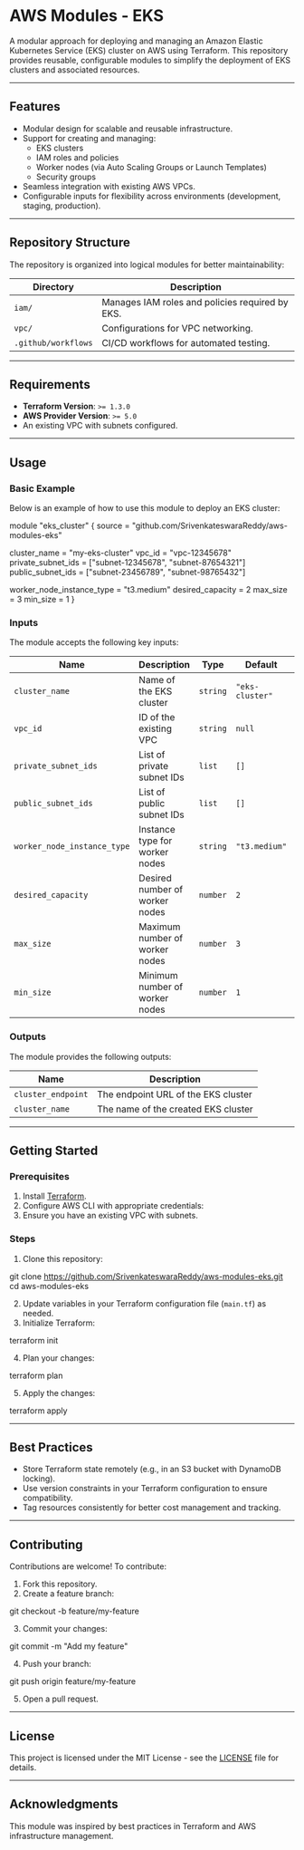 # AWS Modules - EKS

A modular approach for deploying and managing an Amazon Elastic Kubernetes Service (EKS) cluster on AWS using Terraform. This repository provides reusable, configurable modules to simplify the deployment of EKS clusters and associated resources.

---

## Features

- Modular design for scalable and reusable infrastructure.
- Support for creating and managing:
  - EKS clusters
  - IAM roles and policies
  - Worker nodes (via Auto Scaling Groups or Launch Templates)
  - Security groups
- Seamless integration with existing AWS VPCs.
- Configurable inputs for flexibility across environments (development, staging, production).

---

## Repository Structure

The repository is organized into logical modules for better maintainability:

| Directory           | Description                                     |
| ------------------- | ----------------------------------------------- |
| `iam/`              | Manages IAM roles and policies required by EKS. |
| `vpc/`              | Configurations for VPC networking.              |
| `.github/workflows` | CI/CD workflows for automated testing.          |

---

## Requirements

- **Terraform Version**: `>= 1.3.0`
- **AWS Provider Version**: `>= 5.0`
- An existing VPC with subnets configured.

---

## Usage

### Basic Example

Below is an example of how to use this module to deploy an EKS cluster:

module "eks_cluster" {
source = "github.com/SrivenkateswaraReddy/aws-modules-eks"

cluster_name = "my-eks-cluster"
vpc_id = "vpc-12345678"
private_subnet_ids = ["subnet-12345678", "subnet-87654321"]
public_subnet_ids = ["subnet-23456789", "subnet-98765432"]

worker_node_instance_type = "t3.medium"
desired_capacity = 2
max_size = 3
min_size = 1
}



### Inputs
The module accepts the following key inputs:

| Name                        | Description                                   | Type     | Default       | Required |
|-----------------------------|-----------------------------------------------|----------|---------------|----------|
| `cluster_name`              | Name of the EKS cluster                      | `string` | `"eks-cluster"` | Yes      |
| `vpc_id`                    | ID of the existing VPC                       | `string` | `null`        | Yes      |
| `private_subnet_ids`        | List of private subnet IDs                   | `list`   | `[]`          | Yes      |
| `public_subnet_ids`         | List of public subnet IDs                    | `list`   | `[]`          | Yes      |
| `worker_node_instance_type` | Instance type for worker nodes               | `string` | `"t3.medium"` | No       |
| `desired_capacity`          | Desired number of worker nodes               | `number` | `2`           | No       |
| `max_size`                  | Maximum number of worker nodes               | `number` | `3`           | No       |
| `min_size`                  | Minimum number of worker nodes               | `number` | `1`           | No       |

### Outputs
The module provides the following outputs:

| Name               | Description                            |
|--------------------|----------------------------------------|
| `cluster_endpoint` | The endpoint URL of the EKS cluster    |
| `cluster_name`     | The name of the created EKS cluster    |

---

## Getting Started

### Prerequisites
1. Install [Terraform](https://www.terraform.io/downloads.html).
2. Configure AWS CLI with appropriate credentials:
3. Ensure you have an existing VPC with subnets.

### Steps
1. Clone this repository:

git clone https://github.com/SrivenkateswaraReddy/aws-modules-eks.git
cd aws-modules-eks

2. Update variables in your Terraform configuration file (`main.tf`) as needed.
3. Initialize Terraform:

terraform init

4. Plan your changes:

terraform plan

5. Apply the changes:

terraform apply


---

## Best Practices
- Store Terraform state remotely (e.g., in an S3 bucket with DynamoDB locking).
- Use version constraints in your Terraform configuration to ensure compatibility.
- Tag resources consistently for better cost management and tracking.

---

## Contributing
Contributions are welcome! To contribute:
1. Fork this repository.
2. Create a feature branch:

git checkout -b feature/my-feature

3. Commit your changes:

git commit -m "Add my feature"

4. Push your branch:

git push origin feature/my-feature

5. Open a pull request.

---

## License
This project is licensed under the MIT License - see the [LICENSE](LICENSE) file for details.

---

## Acknowledgments
This module was inspired by best practices in Terraform and AWS infrastructure management.
